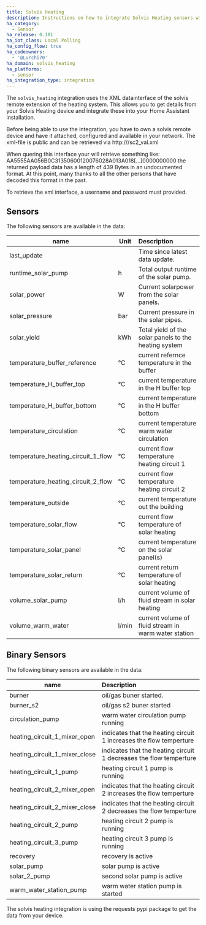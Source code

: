 ```yaml
---
title: Solvis Heating
description: Instructions on how to integrate Solvis Heating sensors within Home Assistant.
ha_category:
  - Sensor
ha_release: 0.101
ha_iot_class: Local Polling
ha_config_flow: true
ha_codeowners:
  - '@Lurchi70'
ha_domain: solvis_heating
ha_platforms:
  - sensor
ha_integration_type: integration
---
```


The `solvis_heating` integration uses the XML datainterface of the solvis remote extension of the heating system. 
This allows you to get details from your Solvis Heating device and integrate these into your Home Assistant installation.

Before being able to use the integration, you have to own a solvis remote device and have it attached, configured and available in your network. 
The xml-file is public and can be retrieved via http://<your-device-ip>/sc2_val.xml

When quering this interface your will retrieve something like: 
<xml>
  <data>
    AA5555AA056B0C31350600120076028A013A018[...]0000000000
  </data>
</xml>
the returned payload data has a length of 439 Bytes in an undocumented format. At this point, many thanks to all the other persons that have 
decoded this format in the past.
  
<div class='note warning'>
To retrieve the xml interface, a username and password must provided.   
</div>

## Sensors
The following sensors are available in the data:

| name                         | Unit   | Description   |
|------------------------------|--------|:-------------------------------------------|
| last_update                  |        | Time since latest data update.                |
| runtime_solar_pump           | h      | Total output runtime of the solar pump. |
| solar_power                  | W      | Current solarpower from the solar panels. |
| solar_pressure               | bar    | Current pressure in the solar pipes. |
| solar_yield                  | kWh    | Total yield of the solar panels to the heating system |
| temperature_buffer_reference | °C     | current refernce temperature in the buffer |
| temperature_H_buffer_top     | °C     | current temperature in the H buffer top |
| temperature_H_buffer_bottom  | °C     | current temperature in the H buffer bottom |
| temperature_circulation      | °C     | current temperature warm water circulation |
| temperature_heating_circuit_1_flow | °C     | current flow temperature heating circuit 1 |
| temperature_heating_circuit_2_flow | °C     | current flow temperature heating circuit 2 |
| temperature_outside          | °C     | current temperature out the building |
| temperature_solar_flow       | °C     | current flow temperature of solar heating  |
| temperature_solar_panel      | °C     | current temperature on the solar panel(s)  |
| temperature_solar_return     | °C     | current return temperature of solar heating  |
| volume_solar_pump            | l/h    | current volume of fluid stream in solar heating  |
| volume_warm_water            | l/min  | current volume of fluid stream in warm water station  |

## Binary Sensors
The following binary sensors are available in the data:

| name                         | Description   |
|------------------------------|:-------------------------------------------|
| burner                       | oil/gas buner started. |
| burner_s2                    | oil/gas s2 buner started |
| circulation_pump             | warm water circulation pump running |
| heating_circuit_1_mixer_open | indicates that the heating circuit 1 increases the flow temperture |
| heating_circuit_1_mixer_close| indicates that the heating circuit 1 decreases the flow temperture |
| heating_circuit_1_pump       | heating circuit 1 pump is running |
| heating_circuit_2_mixer_open | indicates that the heating circuit 2 increases the flow temperture |
| heating_circuit_2_mixer_close| indicates that the heating circuit 2 decreases the flow temperture |
| heating_circuit_2_pump       | heating circuit 2 pump is running |
| heating_circuit_3_pump       | heating circuit 3 pump is running |
| recovery                     | recovery is active |
| solar_pump                   | solar pump is active |
| solar_2_pump                 | second solar pump is active |
| warm_water_station_pump      | warm water station pump is started |
  
<div class='note'>
The solvis heating integration is using the requests pypi package to get the data from your device. 
</div>

